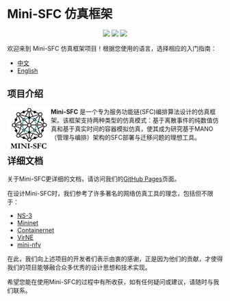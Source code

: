 # Mini-SFC 仿真框架

<div align="center">
  <img src="https://img.shields.io/badge/version-2.0-orange" />
  <img src="https://img.shields.io/badge/python-3.10-blue" />
  <img src="https://img.shields.io/badge/license-BSD%203--Clause-green" />
</div>

欢迎来到 Mini-SFC 仿真框架项目！根据您使用的语言，选择相应的入门指南：

- [中文](./docs/source/introductory/README_zh.md)
- [English](./docs/source/introductory/README_en.md)

## 项目介绍

<img align="left" width="100" height="100" style="margin: 2px 2px 0 0;" src="https://raw.githubusercontent.com/wangxichn/image_hosting/refs/heads/main/minisfc/minisfc_logo_light.drawio.png" />

**Mini-SFC** 是一个专为服务功能链(SFC)编排算法设计的仿真框架。该框架支持两种类型的仿真模式：基于离散事件的纯数值仿真和基于真实时间的容器模拟仿真，使其成为研究基于MANO（管理与编排）架构的SFC部署与迁移问题的理想工具。

## 详细文档

关于Mini-SFC更详细的文档，请访问我们的[GitHub Pages](https://wangxichn.github.io/mini_sfc/)页面。

在设计Mini-SFC时，我们参考了许多著名的网络仿真工具的理念，包括但不限于：
- [NS-3](https://www.nsnam.org/)
- [Mininet](https://github.com/mininet/mininet)
- [Containernet](https://github.com/containernet/containernet)
- [VirNE](https://github.com/GeminiLight/virne)
- [mini-nfv](https://github.com/josecastillolema/mini-nfv)

在此，我们向上述项目的开发者们表示由衷的感谢，正是因为他们的贡献，才使得我们的项目能够融合众多优秀的设计思想和技术实现。

希望您能在使用Mini-SFC的过程中有所收获，如有任何疑问或建议，请随时与我们联系。
